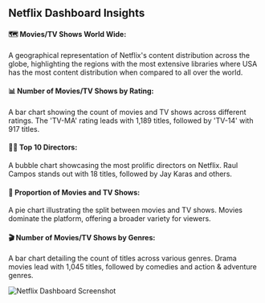 ## Netflix Dashboard Insights

#### 🗺 Movies/TV Shows World Wide:

A geographical representation of Netflix's content distribution across the globe, highlighting the regions with the most extensive libraries where USA has the most content distribution when compared to all over the world.

#### 📊 Number of Movies/TV Shows by Rating:

A bar chart showing the count of movies and TV shows across different ratings. The 'TV-MA' rating leads with 1,189 titles, followed by 'TV-14' with 917 titles.

#### 👨‍🎤 Top 10 Directors:

A bubble chart showcasing the most prolific directors on Netflix. Raul Campos stands out with 18 titles, followed by Jay Karas and others.

#### 🍰 Proportion of Movies and TV Shows:

A pie chart illustrating the split between movies and TV shows. Movies dominate the platform, offering a broader variety for viewers.

#### 🎬 Number of Movies/TV Shows by Genres:

A bar chart detailing the count of titles across various genres. Drama movies lead with 1,045 titles, followed by comedies and action & adventure genres.

![Netflix Dashboard Screenshot](https://github.com/user-attachments/assets/6e388f41-a272-46ac-b149-cceacd4338af)
